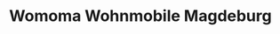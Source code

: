 ---
title: "Womoma Wohnmobile Magdeburg"
url: /wolmirstedt/womoma-wohnmobile-magdeburg/
shop: Mieten
---